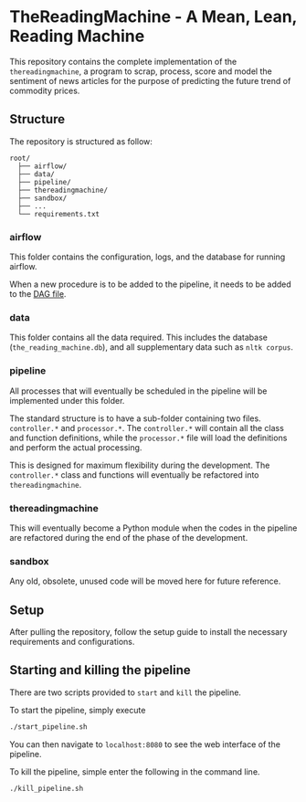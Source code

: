 # TheReadingMachine - A Mean, Lean, Reading Machine

This repository contains the complete implementation of the
`thereadingmachine`, a program to scrap, process, score and model the
sentiment of news articles for the purpose of predicting the future
trend of commodity prices.

## Structure

The repository is structured as follow:

```
root/
  ├── airflow/
  ├── data/
  ├── pipeline/
  ├── thereadingmachine/
  ├── sandbox/  
  ├── ...
  └── requirements.txt
```

### airflow

This folder contains the configuration, logs, and the database for
running airflow.

When a new procedure is to be added to the pipeline, it needs to be
added to the [DAG file](airflow/dags/the_reading_machine.py).

### data

This folder contains all the data required. This includes the database
(`the_reading_machine.db`), and all supplementary data such as `nltk
corpus`.


### pipeline

All processes that will eventually be scheduled in the pipeline will
be implemented under this folder.

The standard structure is to have a sub-folder containing two
files. `controller.*` and `processor.*`. The `controller.*` will
contain all the class and function definitions, while the
`processor.*` file will load the definitions and perform the actual
processing.

This is designed for maximum flexibility during the development. The
`controller.*` class and functions will eventually be refactored into
`thereadingmachine`.


### thereadingmachine

This will eventually become a Python module when the codes in the
pipeline are refactored during the end of the phase of the
development.

### sandbox

Any old, obsolete, unused code will be moved here for future
reference.




## Setup

After pulling the repository, follow the setup guide to install the
necessary requirements and configurations.




## Starting and killing the pipeline

There are two scripts provided to `start` and `kill` the pipeline.

To start the pipeline, simply execute

```sh
./start_pipeline.sh
```

You can then navigate to `localhost:8080` to see the web interface of
the pipeline.

To kill the pipeline, simple enter the following in the command line.

```sh
./kill_pipeline.sh
```
